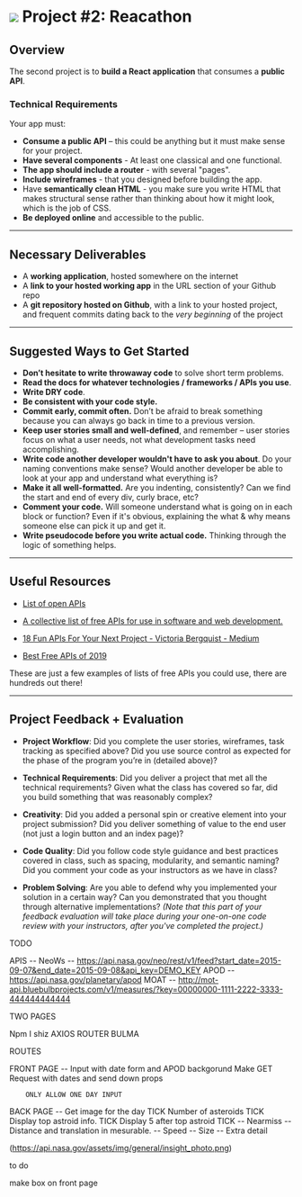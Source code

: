 # ![](https://ga-dash.s3.amazonaws.com/production/assets/logo-9f88ae6c9c3871690e33280fcf557f33.png) Project #2: Reacathon

## Overview

The second project is to **build a React application** that consumes a **public API**.

### Technical Requirements

Your app must:

* **Consume a public API** – this could be anything but it must make sense for your project.
* **Have several components** - At least one classical and one functional.
* **The app should include a router** - with several "pages".
* **Include wireframes** - that you designed before building the app.
* Have **semantically clean HTML** - you make sure you write HTML that makes structural sense rather than thinking about how it might look, which is the job of CSS.
* **Be deployed online** and accessible to the public.

---

## Necessary Deliverables

* A **working application**, hosted somewhere on the internet
* A **link to your hosted working app** in the URL section of your Github repo
* A **git repository hosted on Github**, with a link to your hosted project, and frequent commits dating back to the _very beginning_ of the project

---

## Suggested Ways to Get Started

* **Don’t hesitate to write throwaway code** to solve short term problems.
* **Read the docs for whatever technologies / frameworks / APIs you use**.
* **Write DRY code**.
* **Be consistent with your code style.**
* **Commit early, commit often.** Don’t be afraid to break something because you can always go back in time to a previous version.
* **Keep user stories small and well-defined**, and remember – user stories focus on what a user needs, not what development tasks need accomplishing.
* **Write code another developer wouldn't have to ask you about**. Do your naming conventions make sense? Would another developer be able to look at your app and understand what everything is?
* **Make it all well-formatted.** Are you indenting, consistently? Can we find the start and end of every div, curly brace, etc?
* **Comment your code.** Will someone understand what is going on in each block or function? Even if it's obvious, explaining the what & why means someone else can pick it up and get it.
* **Write pseudocode before you write actual code.** Thinking through the logic of something helps.

---

## Useful Resources

* [List of open APIs](https://any-api.com/)

* [A collective list of free APIs for use in software and web development.](https://github.com/public-apis/public-apis)

* [18 Fun APIs For Your Next Project - Victoria Bergquist - Medium](https://medium.com/@vicbergquist/18-fun-apis-for-your-next-project-8008841c7be9)

* [Best Free APIs of 2019](https://rapidapi.com/collection/best-free-apis?utm_source=google&utm_medium=cpc&utm_campaign=1757574668_67679208454&utm_term=%2Bfree%20%2Bapis_b&utm_content=1t1&gclid=CjwKCAiAgqDxBRBTEiwA59eENwNUVqPD-v79Cgwl3EWtcRuMZlVGOCxAf5RcH74ZUM6cMKp6o5FZRxoCpVgQAvD_BwE)


These are just a few examples of lists of free APIs you could use, there are hundreds out there!

---

## Project Feedback + Evaluation

* __Project Workflow__: Did you complete the user stories, wireframes, task tracking as specified above? Did you use source control as expected for the phase of the program you’re in (detailed above)?

* __Technical Requirements__: Did you deliver a project that met all the technical requirements? Given what the class has covered so far, did you build something that was reasonably complex?

* __Creativity__: Did you added a personal spin or creative element into your project submission? Did you deliver something of value to the end user (not just a login button and an index page)?

* __Code Quality__: Did you follow code style guidance and best practices covered in class, such as spacing, modularity, and semantic naming? Did you comment your code as your instructors as we have in class?

* __Problem Solving__: Are you able to defend why you implemented your solution in a certain way? Can you demonstrated that you thought through alternative implementations? _(Note that this part of your feedback evaluation will take place during your one-on-one code review with your instructors, after you've completed the project.)_

TODO 

APIS -- NeoWs -- https://api.nasa.gov/neo/rest/v1/feed?start_date=2015-09-07&end_date=2015-09-08&api_key=DEMO_KEY
        APOD -- https://api.nasa.gov/planetary/apod
        MOAT -- http://mot-api.bluebulbprojects.com/v1/measures/?key=00000000-1111-2222-3333-444444444444

TWO PAGES


Npm I shiz 
  AXIOS
  ROUTER
  BULMA

ROUTES 

FRONT PAGE -- Input with date form and APOD backgorund
        Make GET Request with dates and send down props 
        
        ONLY ALLOW ONE DAY INPUT



BACK PAGE -- Get image for the day TICK
            Number of asteroids TICK
            Display top astroid info. TICK
            Display 5 after top astroid TICK
              -- Nearmiss
              -- Distance and translation in mesurable.
              -- Speed 
              -- Size
              -- Extra detail

(https://api.nasa.gov/assets/img/general/insight_photo.png)

to do

make box on front page